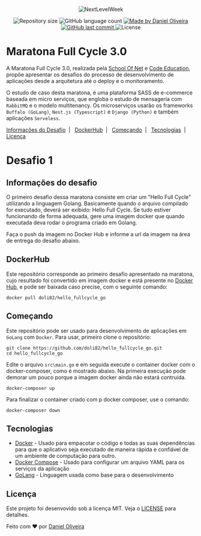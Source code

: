 <p align="center">
    <img alt="NextLevelWeek" title="#MaratonaFullCycle3.0" src="https://user-images.githubusercontent.com/39415174/86179340-76751480-bb00-11ea-83ed-67c6307cfbca.png" />
</p>
<p align="center">
    <img alt="Repository size" src="https://img.shields.io/github/repo-size/doli82/hello_fullcycle_go?style=plastic" />
    <img alt="GitHub language count" src="https://img.shields.io/github/languages/count/doli82/hello_fullcycle_go?color=brightgreen&style=plastic" />
  <a href="https://www.linkedin.com/in/doli/">
    <img alt="Made by Daniel Oliveira" src="https://img.shields.io/badge/made%20by-doli82-important?style=plastic" />
  </a>
  <a href="https://github.com/doli82/hello_fullcycle_go/commits/master">
    <img alt="GitHub last commit" src="https://img.shields.io/github/last-commit/doli82/hello_fullcycle_go?style=plastic" />
  </a>
  <img alt="License" src="https://img.shields.io/badge/license-MIT-brightgreen?style=plastic" />
</p>

# Maratona Full Cycle 3.0

A Maratona Full Cycle 3.0, realizada pela [School Of Net](https://www.schoolofnet.com/) e [Code Education](https://code.education/), propõe apresentar os desafios do processo de desenvolvimento de aplicações desde a arquitetura até o deploy e o monitoramento.

O estudo de caso desta maratona, é uma plataforma SASS de e-commerce baseada em micro serviços, que engloba o estudo de mensageria com `RabbitMQ` e o modelo multitenancy. Os microserviços usarão os frameworks `Buffalo (GoLang)`, `Nest.js (Typescript)` e `Django (Python)` e também aplicações `Serveless`.

[Informações do Desafio](#informações-do-desafio)&nbsp;&nbsp;|&nbsp;&nbsp;
[DockerHub](#dockerhub)&nbsp;&nbsp;|&nbsp;&nbsp;
[Começando](#começando)&nbsp;&nbsp;|&nbsp;&nbsp;
[Tecnologias](#tecnologias)&nbsp;&nbsp;|&nbsp;&nbsp;
[Licença](#licença)  

#  Desafio 1  

## Informações do desafio

O primeiro desafio dessa maratona consiste em criar um "Hello Full Cycle" utilizando a linguagem Golang.
Basicamente quando o arquivo compilado for executado, deverá ser exibido: Hello Full Cycle.
Se tudo estiver funcionando de forma adequada, gere uma imagem docker que quando executada deva rodar o programa criado em Golang.

Faça o push da imagem no Docker Hub e informe a url da imagem na área de entrega do desafio abaixo.

## DockerHub

Este repositório corresponde ao primeiro desafio apresentado na maratona, cujo resultado foi convertido em imagem docker e está presente no [Docker Hub](https://hub.docker.com/r/doli82/hello_fullcycle_go), e pode ser baixada caso precise, com o seguinte comando:

```
docker pull doli82/hello_fullcycle_go
```

## Começando
Este repositório pode ser usado para desenvolvimento de aplicações em `GoLang` com `Docker`.
Para usar, primeiro clone o repositório:
```
git clone https://github.com/doli82/hello_fullcycle_go.git
cd hello_fullcycle_go
```

Edite o arquivo `src\main.go` e em seguida execute o container docker com o docker-composer, como é mostrado abaixo. Na primeira execução pode demorar um pouco porque a imagem docker ainda não estará contruída.

```
docker-composer up
```

Para finalizar o container criado com p docker composer, use o comando:

```
docker-composer down
```

## Tecnologias
* [Docker](https://www.docker.com/) - Usado para empacotar o código e todas as suas dependências para que o aplicativo seja executado de maneira rápida e confiável de um ambiente de computação para outro.
* [Docker Compose](https://docs.docker.com/compose/) - Usado para configurar um arquivo YAML para os serviços da aplicação
* [GoLang](https://golang.org/) - Linguagem usada como base para o desenvolvimento

## Licença

Este projeto foi desenvovido sob a licença MIT. Veja o [LICENSE](./LICENSE) para detalhes.


Feito com ♥ por [Daniel Oliveira](https://www.linkedin.com/in/doli/)
